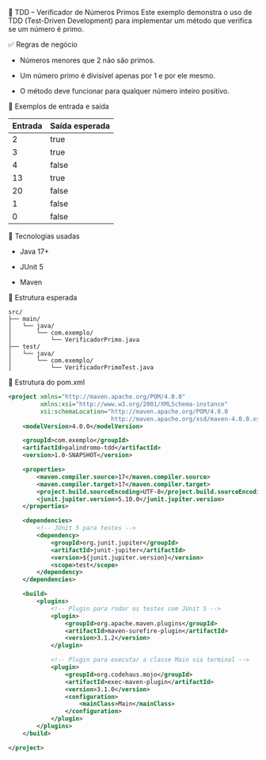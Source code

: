 🔢 TDD – Verificador de Números Primos
Este exemplo demonstra o uso de TDD (Test-Driven Development) para implementar um método que verifica se um número é primo.

✅ Regras de negócio
- Números menores que 2 não são primos.

- Um número primo é divisível apenas por 1 e por ele mesmo.

- O método deve funcionar para qualquer número inteiro positivo.

🧪 Exemplos de entrada e saída

| Entrada | Saída esperada |
|---------|----------------|
| 2       | true           |
| 3       | true           |
| 4       | false          |
| 13      | true           |
| 20      | false          |
| 1       | false          |
| 0       | false          |

🧰 Tecnologias usadas

- Java 17+

- JUnit 5

- Maven

📂 Estrutura esperada
```
src/
├── main/
│   └── java/
│       └── com.exemplo/
│           └── VerificadorPrimo.java
├── test/
│   └── java/
│       └── com.exemplo/
│           └── VerificadorPrimoTest.java
```

📂 Estrutura do pom.xml
```xml
<project xmlns="http://maven.apache.org/POM/4.0.0" 
         xmlns:xsi="http://www.w3.org/2001/XMLSchema-instance"
         xsi:schemaLocation="http://maven.apache.org/POM/4.0.0 
                             http://maven.apache.org/xsd/maven-4.0.0.xsd">
    <modelVersion>4.0.0</modelVersion>

    <groupId>com.exemplo</groupId>
    <artifactId>palindromo-tdd</artifactId>
    <version>1.0-SNAPSHOT</version>

    <properties>
        <maven.compiler.source>17</maven.compiler.source>
        <maven.compiler.target>17</maven.compiler.target>
        <project.build.sourceEncoding>UTF-8</project.build.sourceEncoding>
        <junit.jupiter.version>5.10.0</junit.jupiter.version>
    </properties>

    <dependencies>
        <!-- JUnit 5 para testes -->
        <dependency>
            <groupId>org.junit.jupiter</groupId>
            <artifactId>junit-jupiter</artifactId>
            <version>${junit.jupiter.version}</version>
            <scope>test</scope>
        </dependency>
    </dependencies>

    <build>
        <plugins>
            <!-- Plugin para rodar os testes com JUnit 5 -->
            <plugin>
                <groupId>org.apache.maven.plugins</groupId>
                <artifactId>maven-surefire-plugin</artifactId>
                <version>3.1.2</version>
            </plugin>

            <!-- Plugin para executar a classe Main via terminal -->
            <plugin>
                <groupId>org.codehaus.mojo</groupId>
                <artifactId>exec-maven-plugin</artifactId>
                <version>3.1.0</version>
                <configuration>
                    <mainClass>Main</mainClass>
                </configuration>
            </plugin>
        </plugins>
    </build>

</project>
```
